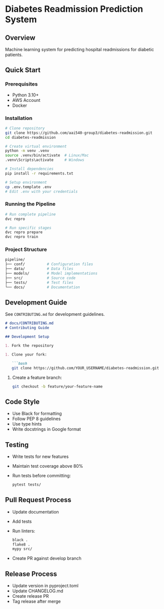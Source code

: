 # Diabetes Readmission Prediction System

## Overview

Machine learning system for predicting hospital readmissions for diabetic patients.

## Quick Start

### Prerequisites

- Python 3.10+
- AWS Account
- Docker

### Installation

```bash
# Clone repository
git clone https://github.com/aai540-group3/diabetes-readmission.git
cd diabetes-readmission

# Create virtual environment
python -m venv .venv
source .venv/bin/activate  # Linux/Mac
.venv\Scripts\activate     # Windows

# Install dependencies
pip install -r requirements.txt

# Setup environment
cp .env.template .env
# Edit .env with your credentials
```

### Running the Pipeline

```bash
# Run complete pipeline
dvc repro

# Run specific stages
dvc repro prepare
dvc repro train
```

### Project Structure

```bash
pipeline/
├── conf/          # Configuration files
├── data/          # Data files
├── models/        # Model implementations
├── src/           # Source code
├── tests/         # Test files
└── docs/          # Documentation
```

## Development Guide

See `CONTRIBUTING.md` for development guidelines.

```markdown
# docs/CONTRIBUTING.md
# Contributing Guide

## Development Setup

1. Fork the repository

1. Clone your fork:

   ```bash
   git clone https://github.com/YOUR_USERNAME/diabetes-readmission.git
   ```

1. Create a feature branch:

   ```bash
   git checkout -b feature/your-feature-name
   ```

## Code Style

- Use Black for formatting
- Follow PEP 8 guidelines
- Use type hints
- Write docstrings in Google format

## Testing

- Write tests for new features
- Maintain test coverage above 80%
- Run tests before committing:

  ```bash
  pytest tests/
  ```

## Pull Request Process

- Update documentation
- Add tests
- Run linters:

  ```bash
  black .
  flake8 .
  mypy src/
  ```

- Create PR against develop branch

## Release Process

- Update version in pyproject.toml
- Update CHANGELOG.md
- Create release PR
- Tag release after merge
